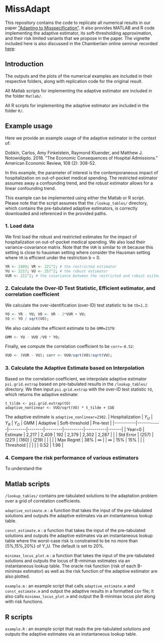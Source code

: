 # MissAdapt

This repository contains the code to replicate all numerical results in our paper ["Adapting to Misspecification"](https://arxiv.org/pdf/2305.14265.pdf).  It also provides MATLAB and R code implementing the adaptive estimator, its soft-thresholding approximation, and their risk limited variants that we propose in the paper.  The vignette included here is also discussed in the Chamberlain online seminar recorded [here](https://youtu.be/JrDsCW-1h6A):


## Introduction
The outputs and the plots of the numerical examples are included in their respective folders, along with replication code for the original result.

All Matlab scripts for implementing the adaptive estimator are included in the folder `Matlab/`.   

All R scripts for implementing the adaptive estimator are included in the folder `R/`.  

## Example usage
Here we provide an example usage of the adaptive estimator in the context of:  

Dobkin, Carlos, Amy Finkelstein, Raymond Kluender, and Matthew J. Notowidigdo. 2018. "The Economic Consequences of Hospital Admissions." American Economic Review, 108 (2): 308-52.

In this example, the parameter of interest is the contemporaneous impact of hospitalization on out-of-pocket medical spending. The restricted estimator assumes away a confounding trend, and the robust estimator allows for a linear confounding trend.

This example can be implemented using either the Matlab or R script.  Please note that the script assumes that the `/lookup_tables/` directory, which contains the pre-tabulated adaptive estimators, is correctly downloaded and referenced in the provided paths.
	
### 1. Load data
We first load the robust and restricted estimates for the impact of hospitalization on out-of-pocket medical spending. We also load their variance-covariance matrix. Note that the `VUR` is similar to `VR` because this setting is close to hausman setting where consider the Hausman setting where `YR` is efficient under the restriction b = 0. 
```r
YR <- 2409; VR <- 221^2; # the restricted estimator
YU <- 2217; VU <- 257^2; # the robust estimator
VUR <- 211^2; # the covariance between the restricted and robust esitmators
```
### 2. Calculate the Over-ID Test Statistic, Efficient estimator, and correlation coefficient
We calculate the over-identification (over-ID) test statistic to be `tO=1.2`:
```r
YO <- YR - YU; VO <- VR - 2*VUR + VU;
tO <- YO / sqrt(VO);
```
We also calculate the efficient estimate to be `GMM=2379`:
```r
GMM <- YU - VUO /VO * YO;
```
Finally, we compute the correlation coefficient to be `corr=-0.52`:
```r
VUO <- (VUR - VU); corr <- VUO/sqrt(VO)/sqrt(VU);
```

### 3. Calculate the Adaptive Estimate based on Interpolation
Based on the correlation coefficient, we interpolate adaptive estimator `psi.grid.extrap` based on pre-tabulated results in the `/lookup_tables/` directory. We then input `psi.grid.extrap` with the over-ID test statistic `tO`, which returns the adaptive estimate:
```
t_tilde <- psi.grid.extrap(tO) 
adaptive_nonlinear <- VUO/sqrt(VO) * t_tilde + CUE
```
The adaptive estimate is `adaptive_nonlinear=2302`.
| Hospitalization  | $Y_{U}$    | $Y_{R}$ | $Y_O$  |   GMM   | Adaptive | Soft-threshold | Pre-test  |
|-----------|------------|---------|--------|---------|----------|-----------|-------|
| Year=0         | Estimate   | 2,217   | 2,409  | 192     | 2,379    | 2,302     | 2,287 |
|           | Std Error  | (257)   | (221)  | (160)   | (219)    |           |       |
|           | Max Regret | 38%     | ∞      |         | ∞        | 15%       | 15%   |
|           | Threshold  |         |        |         |          | 0.52      | 1.96  |

### 4. Compare the risk performance of various estimators 
To understand the 



## Matlab scripts

`/lookup_tables/` contains pre-tabulated solutions to the adaptation problem over a grid of correlation coefficients.

`adaptive_estimate.m` : a function that takes the input of the pre-tabulated solutions and outputs the adaptive estimates via an instantaneous lookup table.

`const_estimate.m` : a function that takes the input of the pre-tabulated solutions and outputs the adaptive estimates via an instantaneous lookup table where the worst-case risk is constrained to be no more than {5%,15%,20%} of Y_U.  The default is set to 20%.

`minimax_locus_plot.m` : a function that takes the input of the pre-tabulated solutions and outputs the locus of B-minimax estimates via an instantaneous lookup table.  The oracle risk function (risk of each B-minimax estimator) as well as the risk function of the adaptive estimator are also plotted.

`example.m` : an example script that calls `adaptive_estimate.m` and `const_estimate.m` and output the adaptive results in a formatted csv file; it also calls `minimax_locus_plot.m` and output the B-minimax locus plot along with risk functions.

## R scripts

`example.R` : an example script that reads the pre-tabulated solutions and outputs the adaptive estimates via an instantaneous lookup table.
 
